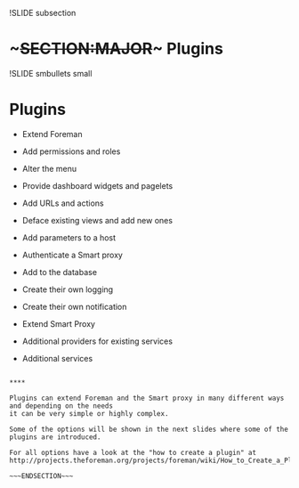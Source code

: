 !SLIDE subsection
# ~~~SECTION:MAJOR~~~ Plugins

!SLIDE smbullets small
# Plugins

* Extend Foreman
 * Add permissions and roles
 * Alter the menu 
 * Provide dashboard widgets and pagelets
 * Add URLs and actions
 * Deface existing views and add new ones
 * Add parameters to a host
 * Authenticate a Smart proxy
 * Add to the database
 * Create their own logging
 * Create their own notification

* Extend Smart Proxy
 * Additional providers for existing services
 * Additional services

~~~SECTION:handouts~~~

****

Plugins can extend Foreman and the Smart proxy in many different ways and depending on the needs
it can be very simple or highly complex.

Some of the options will be shown in the next slides where some of the plugins are introduced.

For all options have a look at the "how to create a plugin" at http://projects.theforeman.org/projects/foreman/wiki/How_to_Create_a_Plugin

~~~ENDSECTION~~~
